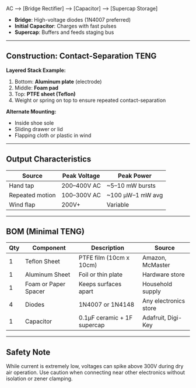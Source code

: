 AC —> [Bridge Rectifier] —> [Capacitor] —> [Supercap Storage]  

- **Bridge**: High-voltage diodes (1N4007 preferred)
- **Initial Capacitor**: Charges with fast pulses
- **Supercap**: Buffers and feeds staging bus

---

## Construction: Contact-Separation TENG

**Layered Stack Example:**
1. Bottom: **Aluminum plate** (electrode)
2. Middle: **Foam pad**
3. Top: **PTFE sheet (Teflon)**
4. Weight or spring on top to ensure repeated contact-separation

**Alternate Mounting:**
- Inside shoe sole
- Sliding drawer or lid
- Flapping cloth or plastic in wind

---

## Output Characteristics

| Source               | Peak Voltage | Peak Power      |
|----------------------|---------------|------------------|
| Hand tap             | 200–400V AC   | ~5–10 mW bursts  |
| Repeated motion      | 100–300V AC   | ~100 µW–1 mW avg |
| Wind flap            | 200V+         | Variable         |

---

## BOM (Minimal TENG)

| Qty | Component              | Description                        | Source                       |
|-----|-------------------------|------------------------------------|------------------------------|
| 1   | Teflon Sheet           | PTFE film (10cm x 10cm)            | Amazon, McMaster             |
| 1   | Aluminum Sheet         | Foil or thin plate                 | Hardware store               |
| 1   | Foam or Paper Spacer   | Keeps surfaces apart               | Household supply             |
| 4   | Diodes                 | 1N4007 or 1N4148                   | Any electronics store        |
| 1   | Capacitor              | 0.1µF ceramic + 1F supercap        | Adafruit, Digi-Key           |

---

## Safety Note

While current is extremely low, voltages can spike above 300V during dry air operation. Use caution when connecting near other electronics without isolation or zener clamping.
